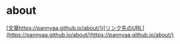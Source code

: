 # about
[[文章](https://pannyaa.github.io/about/)https://pannyaa.github.io/about/]([リンク先のURL](https://pannyaa.github.io/about/)https://pannyaa.github.io/about/)
